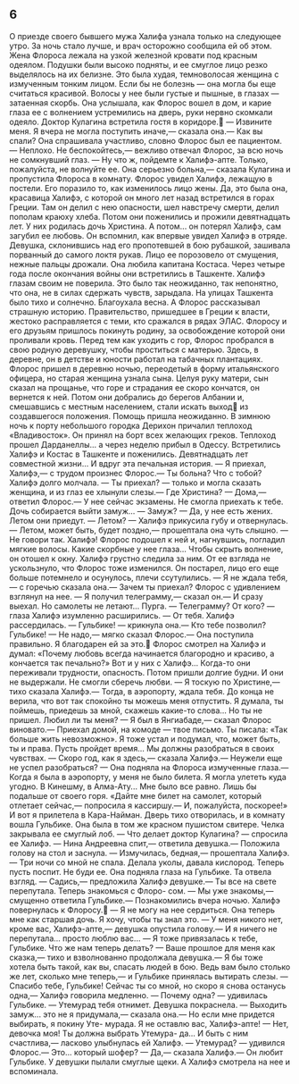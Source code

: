 ## 6

О приезде своего бывшего мужа Халифа узнала только на следующее утро. За ночь стало лучше, и врач осторожно сообщила ей об этом.
Жена Флороса лежала на узкой железной кровати под красным одеялом. Подушки были высоко подняты, и ее смуглое лицо резко выделялось на их белизне. Это была худая, темноволосая женщина с измученным тонким лицом. Если бы не болезнь — она могла бы еще считаться красивой. Волосы у нее были густые и пышные, в глазах — затаенная скорбь.
Она услышала, как Флорос вошел в дом, и карие глаза ее с волнением устремились на дверь, руки нервно скомкали одеяло.
Доктор Кулагина встретила гостя в коридоре.
— Извините меня. Я вчера не могла поступить иначе,— сказала она.— Как вы спали?
Она спрашивала участливо, словно Флорос был
ее пациентом.
— Неплохо. Не беспокойтесь,— вежливо отвечал Флорос, за всю ночь не сомкнувший глаз.
— Ну что ж, пойдемте к Халифэ-апте. Только, пожалуйста, не волнуйте ее. Она серьезно больна,— сказала Кулагина и пропустила Флороса в комнату.
Флорос увидел Халифэ, лежащую в постели. Его поразило то, как изменилось лицо жены.
Да, это была она, красавица Халифэ, с которой он много лет назад встретился в горах Греции. Там он делил с нею опасности, шел навстречу смерти, делил пополам краюху хлеба. Потом они поженились и прожили девятнадцать лет. У них родилась дочь Христина. А потом... он потерял Халифэ, сам загубил ее любовь.
Он вспомнил, как впервые увидел Халифэ в отряде. Девушка, склонившись над его пропотевшей в бою рубашкой, зашивала порванный до самого локтя рукав. Лицо ее порозовело от смущения, нежные пальцы дрожали. Она любила капитана Костаса.
Через четыре года после окончания войны они встретились в Ташкенте. Халифэ глазам своим не поверила. Это было так неожиданно, так непонятно, что она, не в силах сдержать чувств, зарыдала.
На улицах Ташкента было тихо и солнечно. Благоухала весна. А Флорос рассказывал страшную историю. Правительство, пришедшее в Греции к власти, жестоко расправляется с теми, кто сражался в рядах ЭЛАС. Флоросу и его друзьям пришлось покинуть родину, за освобождение которой они проливали кровь.
Перед тем как уходить с гор, Флорос пробрался в свою родную деревушку, чтобы проститься с матерью. Здесь, в деревне, он в детстве и юности работал на табачных плантациях. Флорос пришел в деревню ночью, переодетый в форму итальянского офицера, но старая женщина узнала сына. Целуя руку матери, сын сказал на прощанье, что горе и страдания ее скоро кончатся, он вернется к ней.
Потом они добрались до берегов Албании и, смешавшись с местным населением, стали искать выход
из создавшегося положения. Помощь пришла неожиданно. В зимнюю ночь к порту небольшого городка Дерихон причалил теплоход «Владивосток». Он принял на борт всех желающих греков. Теплоход прошел Дарданеллы... а через неделю прибыл в Одессу.
Встретились Халифэ и Костас в Ташкенте и поженились. Девятнадцать лет совместной жизни... И вдруг эта печальная история.
— Я приехал, Халифэ,— с трудом произнес Флорос.— Ты больна? Что с тобой?
Халифэ долго молчала.
— Ты приехал? — только и могла сказать женщина, и из глаз ее хлынули слезы.— Где Христина?
— Дома,— ответил Флорос.— У нее сейчас экзамены. Не смогла приехать к тебе. Дочь собирается выйти замуж...
— Замуж?
— Да, у нее есть жених. Летом они приедут.
— Летом? — Халифэ прикусила губу и отвернулась.— Летом, может быть, будет поздно,— прошептала она чуть слышно.
— Не говори так. Халифэ!
Флорос подошел к ней и, нагнувшись, погладил мягкие волосы. Какие скорбные у нее глаза... Чтобы скрыть волнение, он отошел к окну.
Халифэ грустно следила за ним. От ее взгляда не ускользнуло, что Флорос тоже изменился. Он постарел, лицо его еще больше потемнело и осунулось, плечи ссутулились.
— Я не ждала тебя,— с горечью сказала она.— Зачем ты приехал?
Флорос с удивлением взглянул на нее.
— Я получил телеграмму,— сказал он.— И сразу выехал. Но самолеты не летают... Пурга.
— Телеграмму? От кого? — глаза Халифэ изумленно расширились.
— От тебя.
Халифэ рассердилась.
— Гульбике! — крикнула она.— Кто тебе позволил? Гульбике!
— Не надо,— мягко сказал Флорос.— Она поступила правильно. Я благодарен ей за это.
Флорос смотрел на Халифэ и думал:   «Почему
любовь всегда начинается благородно и красиво, а кончается так печально?»
Вот и у них с Халифэ... Когда-то они переживали трудности, опасность. Потом пришли долгие будни. И они не выдержали. Не смогли сберечь любви.
— Я тоскую по Христине,— тихо сказала Халифэ.— Тогда, в аэропорту, ждала тебя. До конца не верила, что вот так спокойно ты можешь меня отпустить. Я думала, ты поймешь, приедешь за мной, скажешь какие-то слова... Но ты не пришел. Любил ли ты меня?
— Я был в Янгиабаде,— сказал Флорос виновато.— Приехал домой, на комоде — твое письмо. Ты писала: «Так больше жить невозможно». Я тоже устал и подумал, что, может быть, ты и права. Пусть пройдет время... Мы должны разобраться в своих чувствах.
— Скоро год, как я здесь,— сказала Халифэ.— Неужели еще не успел разобраться? — Она подняла на Флороса измученные глаза.— Когда я была в аэропорту, у меня не было билета. Я могла улететь куда угодно. В Кинешму, в Алма-Ату... Мне было все равно. Лишь бы подальше от своего горя. «Дайте мне билет на самолет, который отлетает сейчас,— попросила я кассиршу.— И, пожалуйста, поскорее!» И вот я прилетела в Кара-Найман.
Дверь тихо отворилась, и в комнату вошла Гульбике. Она была в том же красном пушистом свитере. Челка закрывала ее смуглый лоб.
— Что делает доктор Кулагина? — спросила ее Халифэ.
— Нина Андреевна спит,— ответила девушка.— Положила голову на стол и заснула.
— Измучилась, бедная,— прошептала Халифэ.— Три ночи со мной не спала. Делала уколы, давала кислород. Теперь пусть поспит. Не буди ее.
Она подняла глаза на Гульбике. Та отвела взгляд.
— Садись,— предложила Халифэ девушке.— Ты все на свете перепутала. Теперь знакомься с Флоро- сом.
— Мы уже знакомы,— смущенно ответила Гульбике.— Познакомились вчера ночью.
Халифэ повернулась к Флоросу.
— Я не могу на нее сердиться. Она теперь мне как старшая дочь. Я хочу, чтобы ты знал это.
— У меня никого нет, кроме вас, Халифэ-апте,— девушка опустила голову.— И я ничего не перепутала... просто люблю вас...
— Я тоже привязалась к тебе, Гульбике. Что же нам теперь делать?
— Ваше прошлое для меня как сказка,— тихо и взволнованно продолжала девушка.— Я бы тоже хотела быть такой, как вы, спасать людей в бою. Ведь вам было столько же лет, сколько мне теперь,— и Гульбике принялась вытирать слезы.
— Спасибо тебе, Гульбике! Сейчас ты со мной, но скоро я снова останусь одна,— Халифэ говорила медленно.
— Почему одна? — удивилась Гульбике.
— Утемурад тебя отнимет.
Девушка покраснела.
— Выходить замуж... это не я придумала,— сказала она.— Но если мне придется выбирать, я покину Уте- мурада. Я не оставлю вас, Халифэ-апте!
— Нет, девочка моя! Ты должна выбрать Утемура- да... И быть с ним счастлива,— ласково улыбнулась ей Халифэ.
— Утемурад? — удивился Флорос.— Это... который шофер?
— Да,— сказала Халифэ.— Он любит Гульбике.
У девушки пылали смуглые щеки. А Халифэ смотрела на нее и вспоминала.

